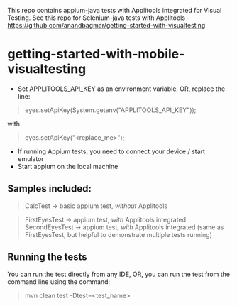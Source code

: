This repo contains appium-java tests with Applitools integrated for Visual Testing.
See this repo for Selenium-java tests with Applitools - https://github.com/anandbagmar/getting-started-with-visualtesting

# getting-started-with-mobile-visualtesting

* Set APPLITOOLS_API_KEY as an environment variable, OR, replace the line:
> eyes.setApiKey(System.getenv("APPLITOOLS_API_KEY"));

with 
> eyes.setApiKey("<replace_me>");

* If running Appium tests, you need to connect your device / start emulator
* Start appium on the local machine

## Samples included:

> CalcTest -> basic appium test, *without* Applitools
 
> FirstEyesTest -> appium test, *with* Applitools integrated
> SecondEyesTest -> appium test, *with* Applitools integrated (same as FirstEyesTest, but helpful to demonstrate multiple tests running)

## Running the tests

You can run the test directly from any IDE, OR, you can run the test from the command line using the command:

> mvn clean test -Dtest=<test_name>